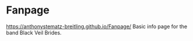 # Fanpage
https://anthonystematz-breitling.github.io/Fanpage/
Basic info page for the band Black Veil Brides.
